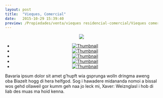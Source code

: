 ```yaml
---
layout: post
title:  "Vieques, Comercial"
date:   2015-10-29 15:39:40
preview: /Propiedades/venta/vieques residencial-comercial/Vieques comercial/1.jpg
---
```


<center>
	<div class="mainImg">
		<img src="/Edweb/Propiedades/venta/vieques residencial-comercial/Vieques comercial/1.jpg" class="custom">
	</div>
	<!--aqui comienza las fotos pequeñas -->
	<ul class="thumbnails">
	  <li>
	    <a href="/Edweb/Propiedades/venta/vieques residencial-comercial/Vieques comercial/1.jpg">
	      <img class="tumbnails" src="/Edweb/Propiedades/venta/vieques residencial-comercial/Vieques comercial/1.jpg" alt="Thumbnail">
	    </a>
	  </li>
	  <li>
	    <a href="/Edweb/Propiedades/venta/vieques residencial-comercial/Vieques comercial/2.jpg">
	      <img class="tumbnails" src="/Edweb/Propiedades/venta/vieques residencial-comercial/Vieques comercial/2.jpg" alt="Thumbnail">
	    </a>
	  </li>
	  <li>
	    <a href="/Edweb/Propiedades/venta/vieques residencial-comercial/Vieques comercial/pr3.jpg">
	      <img class="tumbnails" src="/Edweb/Propiedades/venta/vieques residencial-comercial/Vieques comercial/pr3.jpg" alt="Thumbnail">
	    </a>
	  </li>
	  <li>
	    <a href="/Edweb/Propiedades/venta/vieques residencial-comercial/Vieques comercial/pr4.jpg">
	      <img class="tumbnails" src="/Edweb/Propiedades/venta/vieques residencial-comercial/Vieques comercial/pr4.jpg" alt="Thumbnail">
	    </a>
	  </li>
	  <li>
	    <a href="/Edweb/Propiedades/venta/vieques residencial-comercial/Vieques comercial/pr1.jpg">
	      <img class="tumbnails" src="/Edweb/Propiedades/venta/vieques residencial-comercial/Vieques comercial/pr1.jpg" alt="Thumbnail">
	    </a>
	  </li>
	</ul>
	<script src="https://ajax.googleapis.com/ajax/libs/jquery/1.9.1/jquery.min.js"></script>
	<script type="text/javascript" src="/Edweb/js/jquery.simpleGal.js"></script>
	<script>
		$(document).ready(function () {
			$('.thumbnails').simpleGal({
				mainImage: '.custom'
			});
		});
	</script>
</center>

Bavaria ipsum dolor sit amet g’hupft wia gsprunga wolln dringma aweng oba Biazelt hogg di hera helfgod. Sog i hawadere midananda nomoi a bissal wos gehd ollaweil gor kumm geh naa jo leck mi, Xaver: Weiznglasl i hob di liab des muas ma hoid kenna.
